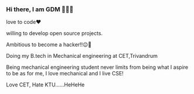 ### Hi there, I am GDM 👋😎😁

 
 
 love to code❤



willing to develop open source projects.




Ambitious to become a hacker!!😉👾
 
 

Doing my B.tech in Mechanical engineering at CET,Trivandrum

Being mechanical engineering student never limits from being what I aspire to be as for me, I love mechanical and I live CSE!

Love CET, Hate KTU......HeHeHe

